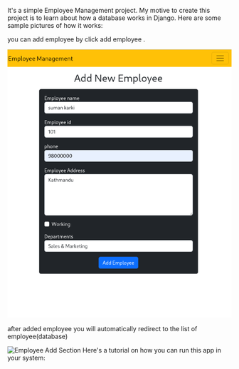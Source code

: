 It's a simple Employee Management project. My motive to create this project is to learn about how a database works in Django. Here are some sample pictures of how it works:

you can add employee by click add employee .

![Employee Add Section](assets/employee_add_sec.png)

after added employee you will automatically redirect to the list of employee(database)

![Employee Add Section](assets/employee_list.png)
Here's a tutorial on how you can run this app in your system:
